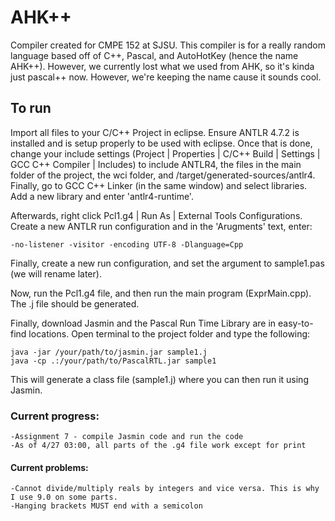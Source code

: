 # AHK++
Compiler created for CMPE 152 at SJSU. This compiler is for a really random language based off of C++, Pascal, and AutoHotKey (hence the name AHK++). However, we currently lost what we used from AHK, so it's kinda just pascal++ now. However, we're keeping the name cause it sounds cool. 

## To run
Import all files to your C/C++ Project in eclipse. Ensure ANTLR 4.7.2 is installed and is setup properly to be used with eclipse. Once that is done, change your include settings (Project | Properties | C/C++ Build | Settings | GCC C++ Compiler | Includes) to include ANTLR4, the files in the main folder of the project, the wci folder, and /target/generated-sources/antlr4. Finally, go to GCC C++ Linker (in the same window) and select libraries. Add a new library and enter 'antlr4-runtime'. 

Afterwards, right click Pcl1.g4 | Run As | External Tools Configurations. Create a new ANTLR run configuration and in the 'Arugments' text, enter: 
```
-no-listener -visitor -encoding UTF-8 -Dlanguage=Cpp
```
Finally, create a new run configuration, and set the argument to sample1.pas (we will rename later). 

Now, run the Pcl1.g4 file, and then run the main program (ExprMain.cpp). The .j file should be generated. 

Finally, download Jasmin and the Pascal Run Time Library are in easy-to-find locations. Open terminal to the project folder and type the following: 

```
java -jar /your/path/to/jasmin.jar sample1.j
java -cp .:/your/path/to/PascalRTL.jar sample1
```
This will generate a class file (sample1.j) where you can then run it using Jasmin. 
### Current progress:
```
-Assignment 7 - compile Jasmin code and run the code
-As of 4/27 03:00, all parts of the .g4 file work except for print
```

#### Current problems:
```
-Cannot divide/multiply reals by integers and vice versa. This is why I use 9.0 on some parts. 
-Hanging brackets MUST end with a semicolon
```
